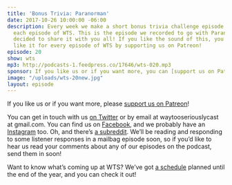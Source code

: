 ```yaml
---
title: 'Bonus Trivia: Paranorman'
date: 2017-10-26 10:00:00 -06:00
description: Every week we make a short bonus trivia challenge episode inspired by
  each episode of WTS. This is the episode we recorded to go with Paranorman, we’ve
  decided to share it with you all! If you like the sound of this, you can one just
  like it for every episode of WTS by supporting us on Patreon!
episode: 20
show: wts
mp3: http://podcasts-1.feedpress.co/17646/wts-020.mp3
sponsor: If you like us or if you want more, you can [support us on Patreon](https://www.patreon.com/clockworkscast)!
image: "/uploads/wts-20new.jpg"
layout: episode
---
```


If you like us or if you want more, please [support us on Patreon](https://www.patreon.com/clockworkscast)!

You can get in touch with us [on Twitter](http://www.twitter.com/wtscast) or by email at waytooseriouslycast at gmail.com. You can find us on [Facebook](https://www.facebook.com/wtscast), and we probably have an [Instagram](https://www.instagram.com/waytooseriously/) too. Oh, and there’s [a subreddit](https://www.reddit.com/r/Goodstuff_fm/). We’ll be reading and responding to some listener responses in a mailbag episode soon, so if you’d like to hear us read your comments about any of our episodes on the podcast, send them in soon!

Want to know what’s coming up at WTS? We’ve got [a schedule](https://docs.google.com/document/d/1f6fvTgbzQOCUD_potL6mWClmSC3D2cOBgKz36OwSC68) planned until the end of the year, and you can check it out!
